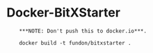 # Docker-BitXStarter

        ***NOTE: Don't push this to docker.io***.

        docker build -t fundon/bitxstarter .
